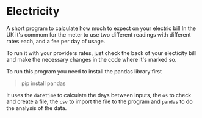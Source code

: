 # Electricity

A short program to calculate how much to expect on your electric bill
In the UK it's commom for the meter to use two different readings with different rates each, and a fee per day of usage.

To run it with your providers rates, just check the back of your electicity bill and make the necessary changes in the code where it's marked so.

To run this program you need to install the pandas library first
> pip install pandas

It uses the ```datetime``` to calculate the days between inputs, the ```os``` to check and create a file, the ```csv``` to import the file to the program and ```pandas``` to do the analysis of the data.
